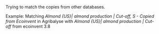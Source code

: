 Trying to match the copies from other databases.

Example: 
Matching *Almond {US}| almond production | Cut-off, S - Copied from Ecoinvent* in Agribalyse with *Almond {US}| almond production | Cut-off* from ecoinvent 3.8